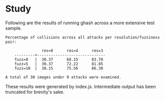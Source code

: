 # Study

Following are the results of running ghash across a more extensive test sample.

```
Percentage of collisions across all attacks per resolution/fuzziness pair:

                res=8      res=4      res=3     
    ---------+------------------------------
    fuzz=0   |  30.37      68.15      83.70      
    fuzz=5   |  30.37      72.22      81.85      
    fuzz=10  |  38.15      75.56      86.30      

A total of 30 images under 9 attacks were examined.
```

These results were generated by index.js. Intermediate output has been truncated for brevity's sake.